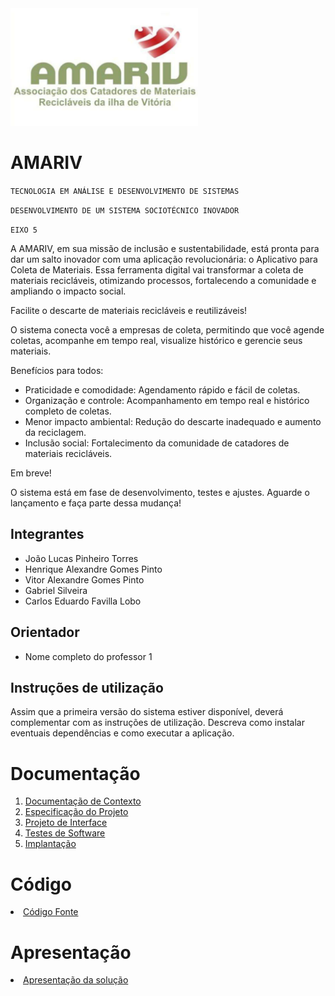 <img src="/imgs/rsz_sdsdsdsdsd.png" width="300">

# AMARIV

`TECNOLOGIA EM ANÁLISE E DESENVOLVIMENTO DE SISTEMAS`

`DESENVOLVIMENTO DE UM SISTEMA SOCIOTÉCNICO INOVADOR`

`EIXO 5`

A AMARIV, em sua missão de inclusão e sustentabilidade, está pronta para dar um salto inovador com uma aplicação revolucionária: o Aplicativo para Coleta de Materiais. Essa ferramenta digital vai transformar a coleta de materiais recicláveis, otimizando processos, fortalecendo a comunidade e ampliando o impacto social.

Facilite o descarte de materiais recicláveis e reutilizáveis!

O sistema conecta você a empresas de coleta, permitindo que você agende coletas, acompanhe em tempo real, visualize histórico e gerencie seus materiais.

Benefícios para todos:


   * Praticidade e comodidade: Agendamento rápido e fácil de coletas.
   * Organização e controle: Acompanhamento em tempo real e histórico completo de coletas.
   * Menor impacto ambiental: Redução do descarte inadequado e aumento da reciclagem.
   * Inclusão social: Fortalecimento da comunidade de catadores de materiais recicláveis.



Em breve!

O sistema está em fase de desenvolvimento, testes e ajustes. Aguarde o lançamento e faça parte dessa mudança!



## Integrantes

* João Lucas Pinheiro Torres
* Henrique Alexandre Gomes Pinto
* Vitor Alexandre Gomes Pinto
* Gabriel Silveira
* Carlos Eduardo Favilla Lobo

## Orientador

* Nome completo do professor 1

## Instruções de utilização

Assim que a primeira versão do sistema estiver disponível, deverá complementar com as instruções de utilização. Descreva como instalar eventuais dependências e como executar a aplicação.

# Documentação

<ol>
<li><a href="docs/01-Documentação de Contexto.md"> Documentação de Contexto</a></li>
<li><a href="docs/02-Especificação do Projeto.md"> Especificação do Projeto</a></li>
<li><a href="docs/03-Projeto de Interface.md"> Projeto de Interface</a></li>
<li><a href="docs/04-Testes de Software.md"> Testes de Software</a></li>
<li><a href="docs/05-Implantação.md"> Implantação</a></li>
</ol>

# Código

<li><a href="src/README.md"> Código Fonte</a></li>

# Apresentação

<li><a href="presentation/README.md"> Apresentação da solução</a></li>
